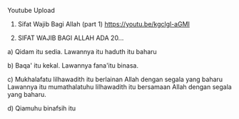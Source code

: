 
  Youtube Upload
1. Sifat Wajib Bagi Allah (part 1) https://youtu.be/kgclgl-aGMI

2. SIFAT WAJIB BAGI ALLAH ADA 20...

a) Qidam itu sedia. Lawannya itu haduth itu baharu

b) Baqa' itu kekal. Lawannya fana'itu binasa.

c) Mukhalafatu lilhawadith itu berlainan Allah dengan segala yang baharu
   Lawannya itu mumathalatuhu lilhawadith itu bersamaan Allah dengan segala yang baharu.

d) Qiamuhu binafsih itu 
